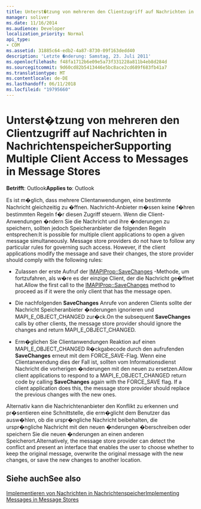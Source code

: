 ```yaml
---
title: Unterst�tzung von mehreren den Clientzugriff auf Nachrichten in Nachrichtenspeicher
manager: soliver
ms.date: 11/16/2014
ms.audience: Developer
localization_priority: Normal
api_type:
- COM
ms.assetid: 31885c64-edb2-4a87-8730-09f163dedd40
description: 'Letzte �nderung: Samstag, 23. Juli 2011'
ms.openlocfilehash: f48fa1712b6e09e5a73f331228a811b4eb8d284d
ms.sourcegitcommit: 9d60cd82b5413446e5bc8ace2cd689f683fb41a7
ms.translationtype: MT
ms.contentlocale: de-DE
ms.lasthandoff: 06/11/2018
ms.locfileid: "19795660"
---
```

# <a name="supporting-multiple-client-access-to-messages-in-message-stores"></a><span data-ttu-id="d2914-103">Unterst�tzung von mehreren den Clientzugriff auf Nachrichten in Nachrichtenspeicher</span><span class="sxs-lookup"><span data-stu-id="d2914-103">Supporting Multiple Client Access to Messages in Message Stores</span></span>

  
  
<span data-ttu-id="d2914-104">**Betrifft**: Outlook</span><span class="sxs-lookup"><span data-stu-id="d2914-104">**Applies to**: Outlook</span></span> 
  
<span data-ttu-id="d2914-p101">Es ist m�glich, dass mehrere Clientanwendungen, eine bestimmte Nachricht gleichzeitig zu �ffnen. Nachricht-Anbieter m�ssen keine f�hren bestimmten Regeln f�r diesen Zugriff steuern. Wenn die Client-Anwendungen �ndern Sie die Nachricht und ihre �nderungen zu speichern, sollten jedoch Speicheranbieter die folgenden Regeln entsprechen:</span><span class="sxs-lookup"><span data-stu-id="d2914-p101">It is possible for multiple client applications to open a given message simultaneously. Message store providers do not have to follow any particular rules for governing such access. However, if the client applications modify the message and save their changes, the store provider should comply with the following rules:</span></span>
  
- <span data-ttu-id="d2914-108">Zulassen der erste Aufruf der [IMAPIProp::SaveChanges](imapiprop-savechanges.md) -Methode, um fortzufahren, als w�re es der einzige Client, der die Nachricht ge�ffnet hat.</span><span class="sxs-lookup"><span data-stu-id="d2914-108">Allow the first call to the [IMAPIProp::SaveChanges](imapiprop-savechanges.md) method to proceed as if it were the only client that has the message open.</span></span> 
    
- <span data-ttu-id="d2914-109">Die nachfolgenden **SaveChanges** Anrufe von anderen Clients sollte der Nachricht Speicheranbieter �nderungen ignorieren und MAPI_E_OBJECT_CHANGED zur�ck.</span><span class="sxs-lookup"><span data-stu-id="d2914-109">On the subsequent **SaveChanges** calls by other clients, the message store provider should ignore the changes and return MAPI_E_OBJECT_CHANGED.</span></span> 
    
- <span data-ttu-id="d2914-p102">Erm�glichen Sie Clientanwendungen Reaktion auf einen MAPI_E_OBJECT_CHANGED R�ckgabecode durch den aufrufenden **SaveChanges** erneut mit dem FORCE_SAVE-Flag. Wenn eine Clientanwendung dies der Fall ist, sollten vom Informationsdienst Nachricht die vorherigen �nderungen mit den neuen zu ersetzen.</span><span class="sxs-lookup"><span data-stu-id="d2914-p102">Allow client applications to respond to a MAPI_E_OBJECT_CHANGED return code by calling **SaveChanges** again with the FORCE_SAVE flag. If a client application does this, the message store provider should replace the previous changes with the new ones.</span></span> 
    
<span data-ttu-id="d2914-112">Alternativ kann die Nachrichtenanbieter den Konflikt zu erkennen und pr�sentieren eine Schnittstelle, die erm�glicht dem Benutzer das ausw�hlen, ob die urspr�ngliche Nachricht beibehalten, die urspr�ngliche Nachricht mit den neuen �nderungen �berschreiben oder speichern Sie die neuen �nderungen an einen anderen Speicherort.</span><span class="sxs-lookup"><span data-stu-id="d2914-112">Alternatively, the message store provider can detect the conflict and present an interface that enables the user to choose whether to keep the original message, overwrite the original message with the new changes, or save the new changes to another location.</span></span>
  
## <a name="see-also"></a><span data-ttu-id="d2914-113">Siehe auch</span><span class="sxs-lookup"><span data-stu-id="d2914-113">See also</span></span>



[<span data-ttu-id="d2914-114">Implementieren von Nachrichten in Nachrichtenspeicher</span><span class="sxs-lookup"><span data-stu-id="d2914-114">Implementing Messages in Message Stores</span></span>](implementing-messages-in-message-stores.md)

